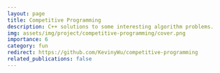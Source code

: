 ```yaml
---
layout: page
title: Competitive Programming
description: C++ solutions to some interesting algorithm problems.
img: assets/img/project/competitive-programming/cover.png
importance: 6
category: fun
redirect: https://github.com/KevinyWu/competitive-programming
related_publications: false
---
```

